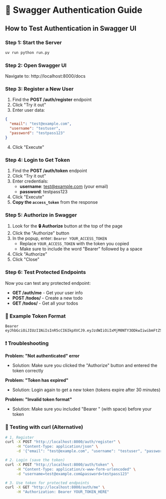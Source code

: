 # 🔐 Swagger Authentication Guide

## How to Test Authentication in Swagger UI

### Step 1: Start the Server

```bash
uv run python run.py
```

### Step 2: Open Swagger UI

Navigate to: http://localhost:8000/docs

### Step 3: Register a New User

1. Find the **POST /auth/register** endpoint
2. Click "Try it out"
3. Enter user data:

```json
{
  "email": "test@example.com",
  "username": "testuser",
  "password": "testpass123"
}
```

4. Click "Execute"

### Step 4: Login to Get Token

1. Find the **POST /auth/token** endpoint
2. Click "Try it out"
3. Enter credentials:
   - **username**: test@example.com (your email)
   - **password**: testpass123
4. Click "Execute"
5. **Copy the `access_token`** from the response

### Step 5: Authorize in Swagger

1. Look for the **🔒 Authorize** button at the top of the page
2. Click the "Authorize" button
3. In the popup, enter: `Bearer YOUR_ACCESS_TOKEN`
   - Replace `YOUR_ACCESS_TOKEN` with the token you copied
   - Make sure to include the word "Bearer" followed by a space
4. Click "Authorize"
5. Click "Close"

### Step 6: Test Protected Endpoints

Now you can test any protected endpoint:

- **GET /auth/me** - Get your user info
- **POST /todos/** - Create a new todo
- **GET /todos/** - Get all your todos

### 🎯 Example Token Format

```
Bearer eyJhbGciOiJIUzI1NiIsInR5cCI6IkpXVCJ9.eyJzdWIiOiIxMjM0NTY3ODkwIiwibmFtZSI6IkpvaG4gRG9lIiwiaWF0IjoxNTE2MjM5MDIyfQ.SflKxwRJSMeKKF2QT4fwpMeJf36POk6yJV_adQssw5c
```

### ❗ Troubleshooting

**Problem: "Not authenticated" error**

- Solution: Make sure you clicked the "Authorize" button and entered the token correctly

**Problem: "Token has expired"**

- Solution: Login again to get a new token (tokens expire after 30 minutes)

**Problem: "Invalid token format"**

- Solution: Make sure you included "Bearer " (with space) before your token

### 🔧 Testing with curl (Alternative)

```bash
# 1. Register
curl -X POST "http://localhost:8000/auth/register" \
     -H "Content-Type: application/json" \
     -d '{"email": "test@example.com", "username": "testuser", "password": "testpass123"}'

# 2. Login (save the token)
curl -X POST "http://localhost:8000/auth/token" \
     -H "Content-Type: application/x-www-form-urlencoded" \
     -d "username=test@example.com&password=testpass123"

# 3. Use token for protected endpoints
curl -X GET "http://localhost:8000/auth/me" \
     -H "Authorization: Bearer YOUR_TOKEN_HERE"
```
